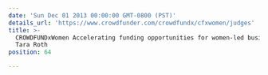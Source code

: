 ```yaml
---
date: 'Sun Dec 01 2013 00:00:00 GMT-0800 (PST)'
details_url: 'https://www.crowdfunder.com/crowdfundx/cfxwomen/judges'
title: >-
  CROWDFUNDxWomen Accelerating funding opportunities for women-led businesses,
  Tara Roth
position: 64

---
```

